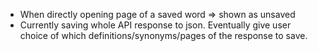 - When directly opening page of a saved word => shown as unsaved
- Currently saving whole API response to json. Eventually give user choice of which definitions/synonyms/pages of the response to save.
